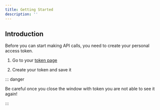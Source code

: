```yaml
---
title: Getting Started
description: ''
---
```


## Introduction

Before you can start making API calls, you need to create your personal access token.

1. Go to your [token page](https://api/api-tokens)

2. Create your token and save it

::: danger

Be careful once you close the window with token you are not able to see it again!

:::





